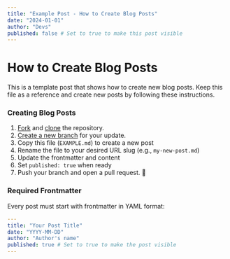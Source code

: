 ```yaml
---
title: "Example Post - How to Create Blog Posts"
date: "2024-01-01"
author: "Devs"
published: false # Set to true to make this post visible
---
```


# How to Create Blog Posts

This is a template post that shows how to create new blog posts. Keep this file as a reference and create new posts by following these instructions.

### Creating Blog Posts

1. [Fork](https://docs.github.com/en/github/getting-started-with-github/fork-a-repo) and [clone](https://docs.github.com/en/github/creating-cloning-and-archiving-repositories/cloning-a-repository) the repository.
2. [Create a new branch](https://docs.github.com/en/desktop/contributing-and-collaborating-using-github-desktop/managing-branches) for your update.
3. Copy this file (`EXAMPLE.md`) to create a new post
4. Rename the file to your desired URL slug (e.g., `my-new-post.md`)
5. Update the frontmatter and content
6. Set `published: true` when ready
7. Push your branch and open a pull request. 🚀

### Required Frontmatter

Every post must start with frontmatter in YAML format:

```yaml
---
title: "Your Post Title"
date: "YYYY-MM-DD"
author: "Author's name"
published: true # Set to true to make the post visible
---
```
